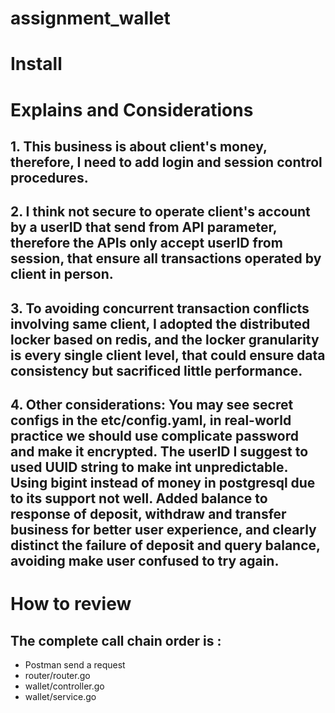 # assignment_wallet



# Install


# Explains and Considerations

## 1. This business is about client's money, therefore, I need to add login and session control procedures.

## 2. I think not secure to operate client's account by a userID that send from API parameter, therefore the APIs only accept userID from session, that ensure all transactions operated by client in person.

## 3. To avoiding concurrent transaction conflicts involving same client, I adopted the distributed locker based on redis, and the locker granularity is every single client level, that could ensure data consistency but sacrificed little performance.

## 4. Other considerations: You may see secret configs in the etc/config.yaml, in real-world practice we should use complicate password and make it encrypted. The userID I suggest to used UUID string to make int unpredictable. Using bigint instead of money in postgresql due to its support not well. Added balance to response of deposit, withdraw and transfer business for better user experience, and clearly distinct the failure of deposit and query balance, avoiding make user confused to try again.


# How to review

## The complete call chain order is :
- Postman send a request
- router/router.go
- wallet/controller.go
- wallet/service.go
## 

